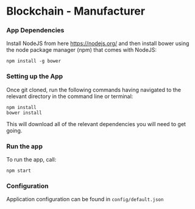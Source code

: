 # Blockchain - Manufacturer

### App Dependencies

Install NodeJS from here https://nodejs.org/ and then install bower using the node package manager (npm) that comes with NodeJS:

    npm install -g bower

### Setting up the App

Once git cloned, run the following commands having navigated to the relevant directory in the command line or terminal:

    npm install
    bower install

This will download all of the relevant dependencies you will need to get going.

### Run the app

To run the app, call:

    npm start

### Configuration

Application configuration can be found in `config/default.json`